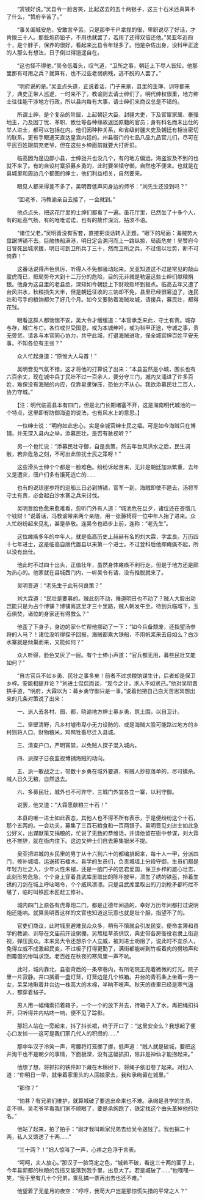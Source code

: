 　　“赏钱好说。”吴县令一脸苦笑，比起送去的五十两银子，这三十石米还真算不了什么，“赞府辛苦了。”

　　“事关阖城安危，安敢言辛苦。只是那李千户拿捏的很，卑职说尽了好话，才肯拨三十人。那些炮药铅子，不用也就罢了，若用了还得双倍还他。”吴亚年近四十，是个胖子，保养的很好，看起来比县令年轻多了。他是杂佐出身，没科甲正途的人那么有想法，日子倒过得逍遥自在。

　　“这也怪不得他，”吴令低着头，叹气道，“卫所之事，朝廷上下尽人皆知。他那里那有可用之兵？就算有，也不过些老弱病残，逃不脱的人罢了。”

　　“明府说的是。”吴亚点头道，正说着话，门子来禀，县里的主簿、训导都来了，典史正带人巡逻，一时来不了，教谕则去请士绅们了。明代绅权很重，地方绅士往往能干涉地方行政，所以县内每有大事，请士绅们来商议总是不错的。

　　所谓士绅，是个复杂的阶层，上起朝廷大臣，封疆大吏，下及官宦家属、豪强地主，乃及因丁忧、革职、致仕等各种缘故返回原籍的官员；身有科名而未出仕的举人进士，都可以包括在内。他们因种种关系，和省级封疆大吏及朝廷有相当密切的联系，更有手眼通天直达皇宫内廷的。州县衙门的七品八品九品官儿们，尽可在平民百姓跟前充老爷，但在这些乡绅面前就要大打折扣。

　　临高因为是边鄙小县，士绅拢共也没几个，有的地方偏远，海盗波及不到的也就不来了。有的自设村寨招募乡勇的，此时要坐镇守御，自然也不便来。也就是在县城里和周边几个都图的绅士，他们利益相关，自然要来。

　　眼见人都来得差不多了，吴明晋低声问身边的师爷：“刘先生还没到吗？”

　　“回老爷，冯教谕亲自去接了，一会就到。”

　　他点点头，把这花厅里的士绅们都看了一遍。虽花厅里，已然坐了十多个人，有的趾高气扬，有的唯唯诺诺，也有的故作深沉，拈须不语。

　　“诸位父老，”吴明晋没有客套，直接把谈话转入正题，“眼下的局面：海贼势大盘踞博铺不去。巨舶快船满港，明日定会溯河而上一路纵掠，局面危矣！吴赞府今日冒死出城求援，明日可到卫所兵丁三十，然而卫所之兵，不过借以壮势，断不可倚靠！”

　　这番话说得声色俱厉，听得人不免都骚动起来。吴亚知道这不过是常见的敲山震虎而已，把局势夸大到十二万分的危险，目的无非就是勒逼这些士绅们献粮捐银。他身为这县里的老县丞，深知如今朝廷上下财政败坏到极点。临高去年又遭了台风洪水，秋粮损失大半，但是朝廷征收的三饷却不免，县里已经很窘迫了，连民壮和弓手的粮饷都欠了好几个月。如今又要防着海贼攻城，请援兵，募民壮，都得花钱。

　　眼看这群人都惴惴不安，吴大令才缓缓道：“本官承乏来此，守土有责。城存与存，城亡与亡。各位或世受国恩，或为本城绅衿，或为科甲正途，守城之事，责无旁贷。请各与本官同心协力，共守此城，打退海贼进攻，保全城官绅百姓平安无事。不知各位有主张？”

　　众人忙起身道：“原惟大人马首！”

　　吴明晋见气氛不错，这才将他的打算说了出来：“本县虽然是小城，围长也有六百余丈，现在城中兵丁民壮不过一百余人，要分守三门，城内又涌进了许多百姓，难保没有海贼的内应，仅靠皂隶弹压，恐怕力不从心。我欲添募民壮二百人，协力守城。”

　　【注：明代临高县本有四门，但是北门长期堵塞不开，这是海南明代城池的一个特点，这里即有防御海盗的说法，也有风水上的意思。】

　　一位绅士说：“明府如此忠心，实是全城官绅士民之福。可是如今海贼只在博铺，并无深入县内之举，添募民壮，是否有骇视听？”

　　另一个也忙说：“添募民壮守御，自是良策，然去年台风洪水之后，民生凋敝，若非危急之刻，不可出此惊扰士民之策呀！”

　　这些滑头士绅个个都是一脸难色。纷纷诉起苦来，无非是朝廷加派繁重，去年又是遭灾，佃户们多有饿死逃亡的……

　　也有的说琼崖参将的巡船三日必到博铺，官军一到，海贼即使不遁去，汤将军守土有责，必会起白沙水寨之兵来讨伐。

　　吴明晋脸色愈来愈难看，忽听门外有人道：“城池危在旦夕，诸位还在吝惜几个钱财！”说着话，冯教谕带来两个亲随，用一张藤椅将一位中年人抬了进来。众人忙纷纷起来见礼，甚是恭敬。连吴令也趋步上前，连称：“老先生”。

　　这位瘫痪多年的中年人，就是临高历史上赫赫有名的刘大霖，字孟良。万历四十七年进士，这是临高自唐代置县以来第一个进士。不过登科后他即瘫痪不起，所以没有出仕。

　　他此时不过四十出头，正值壮年，虽然身体瘫痪不利行走，但是于地方还是颇为热心的。他家就在县城西门内，一听吴令有请，没有推脱就来了。

　　吴明晋道：“老先生于此有何良策？”

　　刘大霖道：“民壮是要募的。贼此刻不动，难道明日也不动了？贼人大股出动岂能只是为占个博铺？博铺离这里才三十里路，贼人朝发午至，待到兵临城下，玉石俱焚，诸位的身家还有得救么？”

　　他歪了下身子，身边的家仆忙帮他挪动了一下：“如今兵备颓废，还指望汤参将的人马？！诸位没听得探子回报，海贼都乘大铁船，不用帆桨来去自如么？白沙水寨就是倾巢而来，又能如何？”

　　众人听得，脸色又灰了一层。有个士绅小声道：“官兵都无用，募些民壮又能如何？”

　　“自古官兵不如乡勇、民壮之事多矣！前者不过求粮饷谋生计，后者却是保卫乡梓。安能相提并论？”刘进士侃侃而谈，“现今之计，求人不如求己。”他对吴明晋拱手道，“明府，大霖以为：募乡勇守御只是一事。”说着他把自己白天苦思冥想出来的几条对策说了出来：

　　一、派人去各村、图、都，晓谕地方绅士募乡勇，筑土围，以自卫计。

　　二、坚壁清野，凡乡村墟市卑小无力设防的、或是海贼大股可能路过地方的乡村则将人口、财物粮米，鸡鸭牲畜尽迁入县城。

　　三、清查户口，严明宵禁，以免贼人探子混入城内。

　　四、派探子日夜监视博铺海贼的动向。

　　五、派一敢战之士，带数十乡勇在城外要道，有贼人抄掠落单的，尽可擒杀。贼人日久无粮，自然退去。

　　六、多募民壮，城外也不可弃守，三城门外宜各立一寨，以利守御。

　　说罢，他又道：“大霖愿献粮三十石！”

　　本县的唯一进士如此表态，其他人也不得不所有表示，于是便纷纷这个十石，那个五两的。一会功夫，募集了三百石粮食和一百两银子。吴明晋见刘进士如此急公好义，出谋献策又捐粮的，忙说了无数的恭维话，并请他留在衙中参谋，刘大霖也不推辞，就在衙内住下。这边又绅士们自去筹集银米不提。

　　吴亚把进城的乡民里的男丁从十六到六十的都编排起来，每十人一甲，分派四门，修补城墙，运送砖石檑木。县学的生员们，负责城墙上分段守御，生员们都是年轻力壮之人，少年火性未褪，还是一脑门子的忠君爱国，保卫乡梓的雄心壮志，此刻形势危急，个个身上穿着县武库里取出的陈年披甲，顶生了绣的铁盔，拎着生锈的刀剑在城上呼吆喝令，个个威风凛凛。只是县武库里取出的刀剑枪矛都朽烂不堪了，临时叫铁匠木匠赶工修补。

　　城内四门上原各有虎尊炮二门，都是正德年间造的，幸好万历年间都打过说明炮还能响。就算吴明晋这样的文官也知道这玩意也就是壮个胆，指望不了的。

　　官吏们商议，此时城里避难民众众多，稍有不慎就会引发民变。便命主簿和县学的教谕、训导在文庙前开设粥棚，另熬枯草茶供饮，典史带各房衙役皂隶上街巡视，弹压民众。本来吴大令还想杀个人立威，被刘进士劝阻了，说此时不宜杀人，免得立威不成激起民变，不过板子打得更勤了，满街都能听到竹板着肉的劈啪声和倒霉蛋的惨叫求饶。老百姓在秋夜的寒风里一声不吭。

　　此时，城内靠北，县衙背后的一条窄巷内，有所宅院正亮着微微的灯光。院子里一片寂静。井口搁着一盏灯笼，灯笼边是几个铁箱。井台的青石条上坐着一男一女，呆呆地瞅着井台边一株高大的木棉，半晌不吱声。秋天的夜里已经是寒气逼人，都穿着毡子。

　　男人用一幅绳索扣着箱子，一个一个的放下井去，待箱子入了水，再把绳扣抖开，只听得井内咕咚一响，便不见了踪影。

　　那妇人站在一旁起来，抖了抖长裙，终于开口了：“这里安全么？我想起了便心口发怵——这可是我们家几代人的积攒的……”

　　那中年汉子冷笑一声，弯腰将灯笼挪了挪，低声道：“贼人就是破城，要把这井淘干也不是朝夕的事情，下面极深，没有这幅抓扣，除非是神仙才能捞起来。”

　　他想了想，将抓扣的铁件卸下藏在木棉树下，将绳子依旧卷了起来。对妇人道：“你明日一早，就带着家里头的人回娘家去，我和承绚留在城里。”

　　“那你？”

　　“怕甚？有兄弟们维护，就算城破了要逃出命来也不难。承绚是县学的生员，走不得。吴老爷早看我们家不顺眼了，要是承绚跑了，铁定找这个由头革掉他的功名。”

　　他站了起来，拍了拍手：“刚才我叫赖家兄弟去给吴令送钱了。我也捐二十两，私人又馈送了十两……”

　　“三十两？！”妇人惊叫了一声，心疼之色浮于言表。

　　“呵呵，夫人放心。”那汉子一脸笃定之色，“城若不破，看这三十两的面子上，今年县郭都的秋粮的包揽又能落到我手里，出息大了。若是城破了……”他嘿嘿一笑，“我手里有几十个兄弟，乘乱搞一票再出去也还不难。”

　　他望着了无星月的夜空：“哼哼，我苟大户岂是那惊慌失措的平常之人？”
